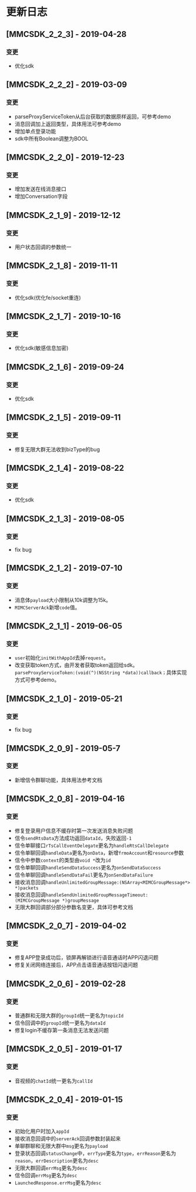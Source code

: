 # 更新日志

## [MMCSDK_2_2_3] - 2019-04-28

### 变更

* 优化sdk

## [MMCSDK_2_2_2] - 2019-03-09

### 变更

* parseProxyServiceToken从后台获取的数据原样返回，可参考demo
* 消息回调加上返回类型，具体用法可参考demo
* 增加单点登录功能
* sdk中所有Boolean调整为BOOL

## [MMCSDK_2_2_0] - 2019-12-23

### 变更

* 增加发送在线消息接口
* 增加Conversation字段

## [MMCSDK_2_1_9] - 2019-12-12

### 变更

* 用户状态回调的参数统一

## [MMCSDK_2_1_8] - 2019-11-11

### 变更

* 优化sdk(优化fe/socket重连)

## [MMCSDK_2_1_7] - 2019-10-16

### 变更

* 优化sdk(敏感信息加密)

## [MMCSDK_2_1_6] - 2019-09-24

### 变更

* 优化sdk

## [MMCSDK_2_1_5] - 2019-09-11

### 变更

* 修复无限大群无法收到bizType的bug

## [MMCSDK_2_1_4] - 2019-08-22

### 变更

* 优化sdk

## [MMCSDK_2_1_3] - 2019-08-05

### 变更

* fix bug

## [MMCSDK_2_1_2] - 2019-07-10

### 变更

* 消息体`payload`大小限制从10k调整为15k。
* `MIMCServerAck`新增`code`值。

## [MMCSDK_2_1_1] - 2019-06-05

### 变更

* `user`初始化`initWithAppId`去掉`request`。
* 改变获取token方式，由开发者获取token返回给sdk。`parseProxyServiceToken:(void(^)(NSString *data))callback；`具体实现方式可参考demo。


## [MMCSDK_2_1_0] - 2019-05-21

### 变更

* fix bug

## [MMCSDK_2_0_9] - 2019-05-7

### 变更

* 新增信令群聊功能，具体用法参考文档

## [MMCSDK_2_0_8] - 2019-04-16

### 变更

* 修复登录用户信息不缓存时第一次发送消息失败问题
* 信令`sendRtsData`方法成功返回`dataId`，失败返回`-1`
* 信令单聊接口`rTsCallEventDelegate`更名为`handleRtsCallDelegate`
* 信令单聊回调`handleData`更名为`onData`，新增`frmoAccount`和`resource`参数
* 信令中参数`context`的类型由`void *`改为`id`
* 信令单聊回调`handleSendDataSuccess`更名为`onSendDataSuccess`
* 信令单聊回调`handleSendDataFail`更名为`onSendDataFailure`
* 接收消息回调`handleUnlimitedGroupMessage:(NSArray<MIMCGroupMessage*> *)packets`
* 接收消息回调`handleSendUnlimitedGroupMessageTimeout:(MIMCGroupMessage *)groupMessage`
* 无限大群回调部分部分参数名变更，具体可参考文档

## [MMCSDK_2_0_7] - 2019-04-02

### 变更

* 修复APP登录成功后，锁屏再解锁进行语音通话时APP闪退问题
* 修复关闭网络连接后，APP点击语音通话按钮闪退问题

## [MMCSDK_2_0_6] - 2019-02-28

### 变更

* 普通群和无限大群的`groupId`统一更名为`topicId`
* 信令回调中的`groupId`统一更名为`dataId`
* 修复login不缓存第一条消息无法发送问题

## [MMCSDK_2_0_5] - 2019-01-17

### 变更

* 音视频的`chatId`统一更名为`callId`

## [MMCSDK_2_0_4] - 2019-01-15

### 变更

* 初始化用户时加入`appId`
* 接收消息回调中的`serverAck`回调参数封装起来
* 单聊群聊和无限大群中`msg`更名为`payload`
* 登录状态回调`statusChange`中，`errType`更名为`type`，`errReason`更名为`reason`，`errDescription`更名为`desc`
* 无限大群回调`errMsg`更名为`desc`
* 信令回调`errMsg`更名为`desc`
* `LaunchedResponse.errMsg`更名为`desc`



